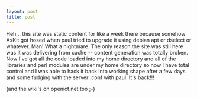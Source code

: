 ```yaml
---
layout: post
title: post 
---
```

<p>Heh... this site was static content for like a week there because somehow AxKit got hosed when paul tried to upgrade it using debian apt or dselect or whatever. Man! What a nightmare. The only reason the site was still here was it was delivering from cache -- content generation was totally broken. Now I've got all the code loaded into my home directory and all of the libraries and perl modules are under my home directory so now I have total control and I was able to hack it back into working shape after a few days and some fudging with the server .conf with paul. It's back!!! </p><p>(and the wiki's on openict.net too ;-) </p>
